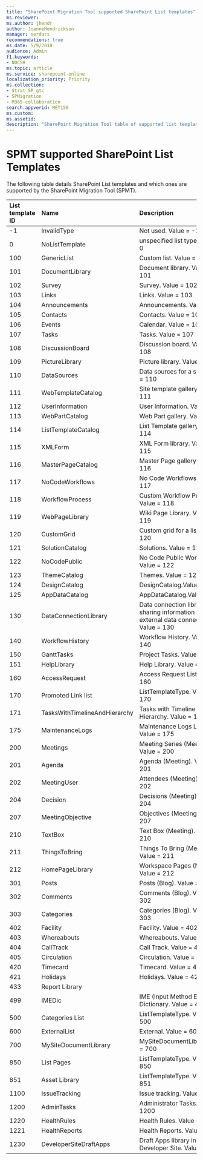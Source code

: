 ```yaml
---
title: "SharePoint Migration Tool supported SharePoint List templates"
ms.reviewer: 
ms.author: jhendr
author: JoanneHendrickson
manager: serdars
recommendations: true
ms.date: 5/9/2018
audience: Admin
f1.keywords:
- NOCSH
ms.topic: article
ms.service: sharepoint-online
localization_priority: Priority
ms.collection:
- Strat_SP_gtc
- SPMigration
- M365-collaboration
search.appverid: MET150
ms.custom: 
ms.assetid: 
description: "SharePoint Migration Tool table of supported list templates for migration."
---
```


# SPMT supported SharePoint List Templates

The following table details SharePoint List templates and which ones are supported by the SharePoint Migration Tool (SPMT). 



|**List template ID**|**Name**|**Description**|**Supported by SPMT**|
|:-----|:-----|:-----|:-----|
|-1|InvalidType|Not used. Value = -1|No|
|0|NoListTemplate|unspecified list type. Value = 0|No|
|100|GenericList|Custom list. Value = 100|Yes|
|101|DocumentLibrary|Document library. Value = 101|Yes|
|102|Survey|Survey. Value = 102|Yes|
|103|Links|Links. Value = 103|Yes|
|104|Announcements|Announcements. Value = 104|Yes|
|105|Contacts|Contacts. Value = 105|Yes|
|106|Events|Calendar. Value = 106|Yes|
|107|Tasks|Tasks. Value = 107|Yes|
|108|DiscussionBoard|Discussion board. Value = 108|Yes|
|109|PictureLibrary|Picture library. Value = 109|Yes|
|110|DataSources|Data sources for a site. Value = 110|No|
|111|WebTemplateCatalog|Site template gallery. Value = 111|No|
|112|UserInformation|User Information. Value = 112|No|
|113|WebPartCatalog|Web Part gallery. Value = 113|No|
|114|ListTemplateCatalog|List Template gallery. Value = 114|No|
|115|XMLForm|XML Form library. Value = 115|Yes|
|116|MasterPageCatalog|Master Page gallery. Value = 116|No|
|117|NoCodeWorkflows|No Code Workflows. Value = 117|No|
|118|WorkflowProcess|Custom Workflow Process. Value = 118|No|
|119|WebPageLibrary|Wiki Page Library. Value = 119|Yes|
|120|CustomGrid|Custom grid for a list. Value = 120|Yes|
|121|SolutionCatalog|Solutions. Value = 121|No|
|122|NoCodePublic|No Code Public Workflow. Value = 122|No|
|123|ThemeCatalog|Themes. Value = 123|No|
|124|DesignCatalog|DesignCatalog.Value = 124|No|
|125|AppDataCatalog|AppDataCatalog.Value = 125|No|
|130|DataConnectionLibrary|Data connection library for sharing information about external data connections. Value = 130|No|
|140|WorkflowHistory|Workflow History. Value = 140|No|
|150|GanttTasks|Project Tasks. Value = 150|Yes|
|151|HelpLibrary|Help Library. Value = 151|No|
|160|AccessRequest|Access Request List. Value = 160|No|
|170|Promoted Link list|ListTemplateType. Value = 170|Yes|
|171|TasksWithTimelineAndHierarchy|Tasks with Timeline and Hierarchy. Value = 171|Yes|
|175|MaintenanceLogs|Maintenance Logs Library. Value = 175|No|
|200|Meetings|Meeting Series (Meeting). Value = 200|No|
|201|Agenda|Agenda (Meeting). Value = 201|No|
|202|MeetingUser|Attendees (Meeting). Value = 202|No|
|204|Decision|Decisions (Meeting). Value = 204|No|
|207|MeetingObjective|Objectives (Meeting). Value = 207|No|
|210|TextBox|Text Box (Meeting). Value = 210|No|
|211|ThingsToBring|Things To Bring (Meeting). Value = 211|No|
|212|HomePageLibrary|Workspace Pages (Meeting). Value = 212|No|
|301|Posts|Posts (Blog). Value = 301|Yes|
|302|Comments|Comments (Blog). Value = 302|Yes|
|303|Categories|Categories (Blog). Value = 303|Yes|
|402|Facility|Facility. Value = 402|No|
|403|Whereabouts|Whereabouts. Value = 403|No|
|404|CallTrack|Call Track. Value = 404|No|
|405|Circulation|Circulation. Value = 405|No|
|420|Timecard|Timecard. Value = 420|No|
|421|Holidays|Holidays. Value = 421|No|
|433|Report Library||No|
|499|IMEDic|IME (Input Method Editor) Dictionary. Value = 499|No|
|500|Categories List|ListTemplateType.  Value = 500|Yes
|600|ExternalList|External. Value = 600|No|
|700|MySiteDocumentLibrary|MySiteDocumentLibrary.Value = 700|Yes|
|850|List Pages|ListTemplateType.  Value = 850|No|
|851|Asset Library|ListTemplateType.  Value = 851|Yes|
|1100|IssueTracking|Issue tracking. Value = 1100|Yes|
|1200|AdminTasks|Administrator Tasks. Value = 1200|No|
|1220|HealthRules|Health Rules. Value = 1220|No|
|1221|HealthReports|Health Reports. Value = 1221|No|
|1230|DeveloperSiteDraftApps|Draft Apps library in Developer Site. Value = 1230|No|
